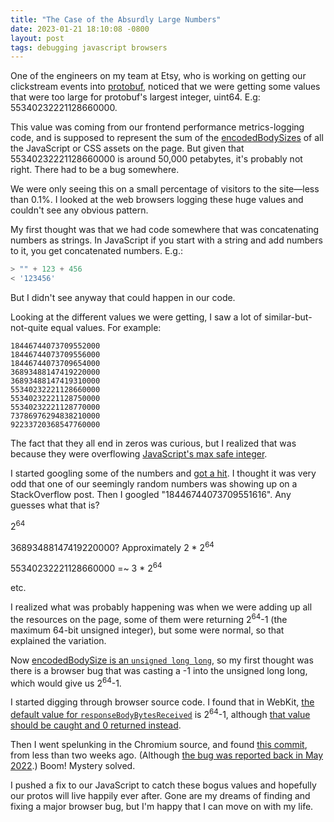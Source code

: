 ```yaml
---
title: "The Case of the Absurdly Large Numbers"
date: 2023-01-21 18:10:08 -0800
layout: post
tags: debugging javascript browsers
---
```


One of the engineers on my team at Etsy, who is working on getting our clickstream events into [protobuf](https://developers.google.com/protocol-buffers), noticed that we were getting some values that were too large for protobuf's largest integer, uint64. E.g: 55340232221128660000.

This value was coming from our frontend performance metrics-logging code, and is supposed to represent the sum of the [encodedBodySizes](https://developer.mozilla.org/en-US/docs/Web/API/PerformanceResourceTiming/encodedBodySize) of all the JavaScript or CSS assets on the page. But given that 55340232221128660000 is around 50,000 petabytes, it's probably not right. There had to be a bug somewhere.

We were only seeing this on a small percentage of visitors to the site—less than 0.1%. I looked at the web browsers logging these huge values and couldn't see any obvious pattern.

My first thought was that we had code somewhere that was concatenating numbers as strings. In JavaScript if you start with a string and add numbers to it, you get concatenated numbers. E.g.:

```javascript
> "" + 123 + 456
< '123456'
```

But I didn't see anyway that could happen in our code.

Looking at the different values we were getting, I saw a lot of similar-but-not-quite equal values. For example:

```
18446744073709552000
18446744073709556000
18446744073709654000
36893488147419220000
36893488147419310000
55340232221128660000
55340232221128750000
55340232221128770000
73786976294838210000
92233720368547760000
```

The fact that they all end in zeros was curious, but I realized that was because they were overflowing [JavaScript's max safe integer](https://developer.mozilla.org/en-US/docs/Web/JavaScript/Reference/Global_Objects/Number/MAX_SAFE_INTEGER).

I started googling some of the numbers and [got a hit](https://stackoverflow.com/questions/21568738/parseint18446744073709551616-returning-18446744073709552000-in-javascript). I thought it was very odd that one of our seemingly random numbers was showing up on a StackOverflow post. Then I googled "18446744073709551616". Any guesses what that is?

2<sup>64</sup>

36893488147419220000? Approximately 2 * 2<sup>64</sup>

55340232221128660000 =~ 3 * 2<sup>64</sup>

etc.

I realized what was probably happening was when we were adding up all the resources on the page, some of them were returning 2<sup>64</sup>-1 (the maximum 64-bit unsigned integer), but some were normal, so that explained the variation.

Now [encodedBodySize is an `unsigned long long`](https://www.w3.org/TR/resource-timing/#sec-performanceresourcetiming:~:text=readonly%20attribute%20unsigned%20long%20long%20%20encodedBodySize%3B), so my first thought was there is a browser bug that was casting a -1 into the unsigned long long, which would give us 2<sup>64</sup>-1.


I started digging through browser source code. I found that in WebKit, [the default value for `responseBodyBytesReceived`](https://github.com/WebKit/WebKit/blob/5f39acd5d511b9b48d7681413534d6d14f8117e5/Source/WebCore/platform/network/NetworkLoadMetrics.h#L109) is 2<sup>64</sup>-1, although [that value should be caught and 0 returned instead](https://github.com/WebKit/WebKit/blob/3a95196448a44d0b61cdd5e4825c22328cf90b26/Source/WebCore/page/PerformanceResourceTiming.cpp#L296-L297).


Then I went spelunking in the Chromium source, and found [this commit](https://github.com/chromium/chromium/commit/a378e342dd91b17f9d9fd9a95b382ac94da26875), from less than two weeks ago. (Although [the bug was reported back in May 2022](https://bugs.chromium.org/p/chromium/issues/detail?id=1324812).) Boom! Mystery solved.

I pushed a fix to our JavaScript to catch these bogus values and hopefully our protos will live happily ever after. Gone are my dreams of finding and fixing a major browser bug, but I'm happy that I can move on with my life.